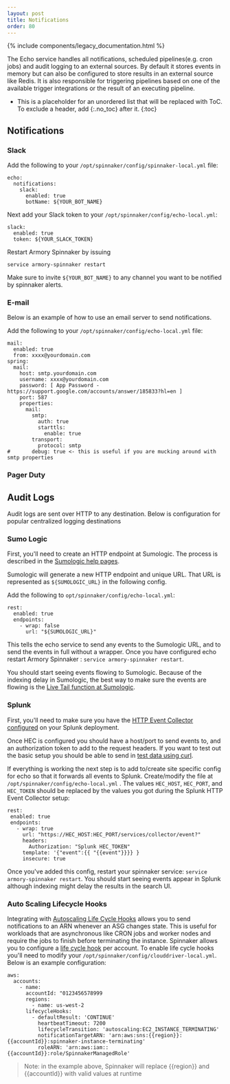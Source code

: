 ```yaml
---
layout: post
title: Notifications
order: 80
---
```

{% include components/legacy_documentation.html %}

The Echo service handles all notifications, scheduled pipelines(e.g. cron jobs) and audit logging to an external sources.  By default it stores events in memory but can also be configured to store results in an external source like Redis.  It is also responsible for triggering pipelines based on one of the available trigger integrations or the result of an executing pipeline.

* This is a placeholder for an unordered list that will be replaced with ToC. To exclude a header, add {:.no_toc} after it.
{:toc}



## Notifications

### Slack

Add the following to your `/opt/spinnaker/config/spinnaker-local.yml` file:

```
echo:
  notifications:
    slack:
      enabled: true
      botName: ${YOUR_BOT_NAME}
```

Next add your Slack token to your `/opt/spinnaker/config/echo-local.yml`:

```
slack:
  enabled: true
  token: ${YOUR_SLACK_TOKEN}
```  

Restart Armory Spinnaker by issuing

```
service armory-spinnaker restart
```

Make sure to invite `${YOUR_BOT_NAME}` to any channel you want to be notified by spinnaker alerts.

### E-mail

Below is an example of how to use an email server to send notifications.

Add the following to your `/opt/spinnaker/config/echo-local.yml` file:

```
mail:
  enabled: true
  from: xxxx@yourdomain.com
spring:
  mail:
    host: smtp.yourdomain.com
    username: xxxx@yourdomain.com
    password: [ App Password - https://support.google.com/accounts/answer/185833?hl=en ]
    port: 587
    properties:
      mail:
        smtp:
          auth: true
          starttls:
            enable: true
        transport:
          protocol: smtp
#       debug: true <- this is useful if you are mucking around with smtp properties  
```

### Pager Duty

## Audit Logs
Audit logs are sent over HTTP to any destination.  Below is configuration for popular centralized logging destinations  

### Sumo Logic

First, you'll need to create an HTTP endpoint at Sumologic. The process is described in the [Sumologic help pages](https://help.sumologic.com/Send-Data/Sources/02Sources-for-Hosted-Collectors/HTTP-Source).

Sumologic will generate a new HTTP endpoint and unique URL.  That URL is represented as `${SUMOLOGIC_URL}` in the following config.

Add the following to `opt/spinnaker/config/echo-local.yml`:

```
rest:
  enabled: true
  endpoints:
    - wrap: false
      url: "${SUMOLOGIC_URL}"
```

This tells the echo service to send any events to the Sumologic URL, and to send the events in full without a wrapper. Once you have configured echo restart Armory Spinnaker : `service armory-spinnaker restart`.

You should start seeing events flowing to Sumologic. Because of the indexing delay in Sumologic, the best way to make sure the events are flowing is the [Live Tail function at Sumologic](https://help.sumologic.com/Search/Live-Tail/About-Live-Tail).

### Splunk

First, you'll need to make sure you have the [HTTP Event Collector configured](http://dev.splunk.com/view/event-collector/SP-CAAAE6M) on your Splunk deployment.

Once HEC is configured you should have a host/port to send events to, and an authorization token to add to the request headers. If you want to test out the basic setup you should be able to send in [test data using curl]( http://dev.splunk.com/view/event-collector/SP-CAAAE7G).

 If everything is working the next step is to add to/create site specific config for echo so that it forwards all events to Splunk. Create/modify the file at `/opt/spinnaker/config/echo-local.yml` . The values `HEC_HOST`, `HEC_PORT`, and `HEC_TOKEN` should be replaced by the values you got during the Splunk HTTP Event Collector setup:

 ```
rest:
  enabled: true
  endpoints:
    - wrap: true
      url: "https://HEC_HOST:HEC_PORT/services/collector/event?"
      headers:
        Authorization: "Splunk HEC_TOKEN"
      template: '{"event":{{ "{{event"}}}} }
      insecure: true
```

Once you've added this config, restart your spinnaker service: `service armory-spinnaker restart`. You should start seeing events appear in Splunk although indexing might delay the results in the search UI.

### Auto Scaling Lifecycle Hooks

Integrating with [Autoscaling Life Cycle Hooks](http://docs.aws.amazon.com/autoscaling/latest/userguide/lifecycle-hooks.html) allows
you to send notifications to an ARN whenever an ASG changes state.  This is useful for workloads that are asynchronous like CRON jobs and worker nodes and require the jobs to finish before terminating the instance. Spinnaker allows you to configure a [life cycle hook](http://docs.aws.amazon.com/autoscaling/latest/userguide/lifecycle-hooks.html) per account.  To enable life cycle hooks you'll need to modify your `/opt/spinnaker/config/clouddriver-local.yml`.  Below is an example configuration:

```
aws:
  accounts:
    - name:
      accountId: "0123456578999
      regions:
        - name: us-west-2
      lifecycleHooks:
        - defaultResult: 'CONTINUE'
          heartbeatTimeout: 7200
          lifecycleTransition: 'autoscaling:EC2_INSTANCE_TERMINATING'
          notificationTargetARN: 'arn:aws:sns:{{region}}:{{accountId}}:spinnaker-instance-terminating'
          roleARN: 'arn:aws:iam::{{accountId}}:role/SpinnakerManagedRole'
```

> Note: in the example above, Spinnaker will replace {{region}} and {{accountId}} with valid values at runtime
